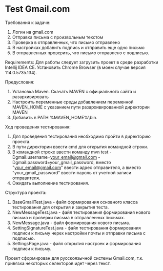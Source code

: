 # Test Gmail.com
Требования к задаче:
1. Логин на gmail.com
2. Отправка письма с произвольным текстом
3. Проверка в отправленных, что письмо отправлено
4. В настройках добавить подпись и отправить еще одно письмо
5. В отправленных проверить, что письмо отправлено с подписью.

Requirements:
Для работы следует загрузить проект в среде разработки Intellij IDEA CE.
Установить Chrome Browser (в моем случае версия 114.0.5735.134).

Предусловия:
1. Установка Maven. Скачать MAVEN с официального сайта и разархивировать
2. Настроить переменные среды добавлением переменной MAVEN_HOME c указанием пути разархивированной директории MAVEN
3. Добавить в PATH %MAVEN_HOME%\bin.

Ход проведения тестирования:
1. Для проведения тестирования необходимо пройти в директорию проекта.
2. В пути директории ввести cmd для открытия командной строки.
3. В командной строке ввести команду mvn test -Dgmail.username=your_email@gmail.com -Dgmail.password=your_gmail_password, вместо "your_email@gmail.com" ввести адрес отправителя, а вместо "your_gmail_password" ввести пароль от учетной записи отправителя.
4. Ожидать выполнение тестирования.

Структура проекта:
1. BaseGmailTest.java - файл формирования основного класса тестирования для открытия и закрытия теста.
2. NewMessageTest.java - файл тестирования формирования нового письма и проверки письма в отправленных письмах.
3. NewMessage.java  - файл формирования нового письма.
4. SettingSignatureTest.java - файл тестирования формирования подписи к письму черех настройки почты и отправки письма с подписью.
5. SettingsPage.java - файл открытия настроек и формирования подписи к письму.

Проект сформирован для русскоязычной системы Gmail.com, т.к. привязка некоторых селекторов идет через текст.
